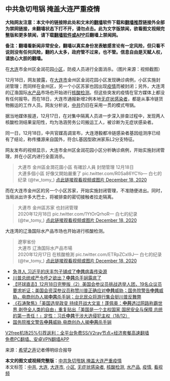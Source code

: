  <h2>中共急切甩锅 掩盖大连严重疫情</h2> <p class="notice"><b>大陆网友注意：本文中的链接除此处和文末的<a href="https://github.com/bannedbook/fanqiang" >翻墙</a>软件下载和<a href="https://github.com/killgcd/justmysocks/blob/master/README.md">翻墙推荐</a>链接外全部为禁网链接，未翻墙状态下打不开，请勿点击。此为文字版禁闻，欲看图文视频完整版和更多禁闻，请下载<a href="https://github.com/bannedbook/fanqiang">翻墙软件或APP</a>后翻墙上禁闻网。</p><p>备注：翻墙看新闻非常安全，翻墙以真实身份发表敏感言论有一定风险，但只看不说则没有任何风险，翻的人太多，政府管不过来，也不管。信息自由是天赋人权，请放心大胆的翻墙。</b></p>  <div class="entry"> <p id="conimg">在<a href="https://www.bannedbook.org/bnews/tag/%e5%a4%a7%e8%bf%9e/" class="st_tag internal_tag" rel="tag" title="标签 大连 下的日志">大连</a>市金州区金润花园<a href="https://www.bannedbook.org/bnews/tag/%E5%B0%8F%E5%8C%BA/" class="st_tag internal_tag" rel="tag" title="标签 小区 下的日志">小区</a>，防疫人员进行全面消杀。（图片来源：视频截图）</p> <p>12月18日，网友披露，在<a href="https://www.bannedbook.org/bnews/tag/%E5%A4%A7%E8%BF%9E%E5%B8%82/" class="st_tag internal_tag" rel="tag" title="标签 大连市 下的日志">大连市</a>金州区金润花园小区发现确诊病例，小区实施封闭管理；而同样在金州区，另一个小区苏家也因出现<a href="https://www.bannedbook.org/bnews/tag/%E7%96%AB%E6%83%85/" class="st_tag internal_tag" rel="tag" title="标签 疫情 下的日志">疫情</a>而被封闭；另外，大连湾的辽渔国际<a href="https://www.bannedbook.org/bnews/tag/%E6%B0%B4%E4%BA%A7%E5%93%81/" class="st_tag internal_tag" rel="tag" title="标签 水产品 下的日志">水产品</a>市场也开始进行<a href="https://www.bannedbook.org/bnews/tag/%E6%A0%B8%E9%85%B8%E6%A3%80%E6%B5%8B/" class="st_tag internal_tag" rel="tag" title="标签 核酸检测 下的日志">核酸检测</a>。但这些突发的疫情在官方媒体上都没有任何报导。而在18日，大连市通报新增2例本地<a href="https://www.bannedbook.org/bnews/tag/%E6%97%A0%E7%97%87%E7%8A%B6%E6%84%9F%E6%9F%93%E8%80%85/" class="st_tag internal_tag" rel="tag" title="标签 无症状感染者 下的日志">无症状感染者</a>，都是从事冷链货物搬运的工作人员。网友分析说，<a href="https://www.bannedbook.org/bnews/tag/%e4%b8%ad%e5%85%b1/" class="st_tag internal_tag" rel="tag" title="标签 中共 下的日志">中共</a>仍旧在采用一贯的模式甩锅。</p> <p>据当地媒体报道，12月17日，在对集中隔离人员进一步深入排查过程中，发现两人核酸检测结果呈阳性，均为浩涵劳务公司搬运工人，被诊断为无症状感染者。</p>  <p>同一日，12月18日，中共官媒高调宣布，大连港毅都冷链感染者基因组测序已经有了结论，称传播源来自国外，符合L基因型欧洲家系L2分支特征。</p> <p>网友发布的视频显示，大连市金州区金润花园小区分析确诊病例，开始实施封闭管理，并在小区内进行全面消杀。</p> <blockquote><p>大連市 金州區金潤花園小區 有確診人員 封閉管理 12月18日<br />大連多個小區 好像又開始嚴重了 pic.twitter.com/R0Sa86YCYo— 白七的纪录 (@tw_tomy_) <a href="https://twitter.com/tw_tomy_/status/1339850114597179392?ref_src=twsrc%5Etfw">点此链接观看视频或图片 December 18, 2020</a></p> </blockquote> <p>而在大连市金州区的另一个小区苏家，开始实施封闭管理，不准随便进出。同时，当局派出许多大巴士，将被排查的密切接触者拉走隔离。</p> <blockquote><p>大連市 金州區苏家 也封闭管理<br />2020年12月18日 pic.twitter.com/1YtOrQrhoR— 白七的纪录 (@tw_tomy_) <a href="https://twitter.com/tw_tomy_/status/1339851272975863808?ref_src=twsrc%5Etfw">点此链接观看视频或图片 December 18, 2020</a></p></blockquote> <p>大连湾的辽渔国际水产品市场也开始进行核酸检测。</p>  <blockquote><p>遼寧省份<br />大連市 辽漁国际水产品市場<br />2020年12月17日 在核酸檢測 pic.twitter.com/ETRpZCxI9J— 白七的纪录 (@tw_tomy_) <a href="https://twitter.com/tw_tomy_/status/1339843635936837632?ref_src=twsrc%5Etfw">点此链接观看视频或图片 December 18, 2020</a></p></blockquote> <ul class='op-related-articles' title='相关阅读'> <li><a href='https://www.bannedbook.org/bnews/cbnews/20201219/1450661.html' target='_blank'>急寻人 习近平的庆丰包子铺成了<b>中共</b>病毒传染源</a></li> <li><a href='https://www.bannedbook.org/bnews/topimagenews/20201219/1450654.html' target='_blank'>川普总统戒严令呼之欲出？<b>中共</b>杀手锏露底了</a></li> <li><a href='https://www.bannedbook.org/bnews/bannedvideo/20201219/1450646.html' target='_blank'>【环球直击】12月18日完整版（2）美国会参议员挑战选举人团，19名众议员要求听证；美国会资深参议员称赞川普正确应对<b>中共</b>威胁；国务院警告<b>中共</b>威胁，电商创办人揭<b>中共</b>杀手锏；台北民众将游行集会挺川普反舞弊</a></li> <li><a href='https://www.bannedbook.org/bnews/bannedvideo/20201219/1450635.html' target='_blank'>《石涛聚焦》「美国选举政变 持续开战大文宣！蓬佩奥：<b>中共</b>透过网路称霸世界 剥夺全人类的自由」重复贴出「美国是一个主权国家 国民安全与保障 总统的第一责任！」定性：习氏<b>中共</b>干涉大选侵犯主权（18/12）</a></li> <li><a href='https://www.bannedbook.org/bnews/bannedvideo/20201219/1450631.html' target='_blank'>国务院推文警告<b>中共</b>威胁 电商创办人揭<b>中共</b>杀手锏</a></li> </ul> <p class="texttj"> <a href="https://github.com/bannedbook/fanqiang/wiki/V2ray%E6%9C%BA%E5%9C%BA" target="_blank">V2free机场25%引荐返利：全平台免费SS/V2ray节点+经济套餐高速翻墙</a><br/> <a href="https://github.com/bannedbook/fanqiang/wiki/%E7%A6%81%E9%97%BB%E7%BD%91%E5%AE%89%E5%8D%93%E7%BF%BB%E5%A2%99%E6%96%B0%E9%97%BBAPP" target="_blank">免费PC翻墙、安卓VPN翻墙APP</a></p><p> 来源：<span class='wp_keywordlink_affiliate'><a href="https://www.soundofhope.org" title="希望之声" target="_blank">希望之声</a></span>记者傅明综合报导 </p><a name='sharetosocial'></a>       <div><b>本文的图文或视频完整版</b>：<a href='https://www.bannedbook.org/bnews/cbnews/20201219/1450662.html'>中共急切甩锅 掩盖大连严重疫情</a></div>  </div><!--END ENTRY--> <div class="postfooter"> <div>本文标签：<a href="https://www.bannedbook.org/bnews/tag/%e4%b8%ad%e5%85%b1/" rel="tag">中共</a>, <a href="https://www.bannedbook.org/bnews/tag/%e5%a4%a7%e8%bf%9e/" rel="tag">大连</a>, <a href="https://www.bannedbook.org/bnews/tag/%E5%A4%A7%E8%BF%9E%E5%B8%82/" rel="tag">大连市</a>, <a href="https://www.bannedbook.org/bnews/tag/%E5%B0%8F%E5%8C%BA/" rel="tag">小区</a>, <a href="https://www.bannedbook.org/bnews/tag/%E6%97%A0%E7%97%87%E7%8A%B6%E6%84%9F%E6%9F%93%E8%80%85/" rel="tag">无症状感染者</a>, <a href="https://www.bannedbook.org/bnews/tag/%E6%A0%B8%E9%85%B8%E6%A3%80%E6%B5%8B/" rel="tag">核酸检测</a>, <a href="https://www.bannedbook.org/bnews/tag/%E6%B0%B4%E4%BA%A7%E5%93%81/" rel="tag">水产品</a>, <a href="https://www.bannedbook.org/bnews/tag/%E7%96%AB%E6%83%85/" rel="tag">疫情</a>, <a href="https://www.bannedbook.org/bnews/tag/%E7%9C%8B%E8%A7%86%E9%A2%91/" rel="tag">看视频</a></div>  </div><!--END POSTFOOTER--> 